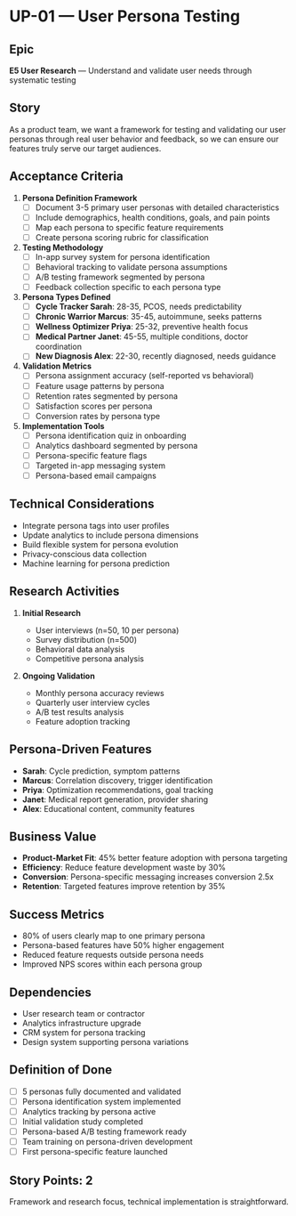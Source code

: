 # UP-01 — User Persona Testing

## Epic
**E5 User Research** — Understand and validate user needs through systematic testing

## Story
As a product team, we want a framework for testing and validating our user personas through real user behavior and feedback, so we can ensure our features truly serve our target audiences.

## Acceptance Criteria
1. **Persona Definition Framework**
   - [ ] Document 3-5 primary user personas with detailed characteristics
   - [ ] Include demographics, health conditions, goals, and pain points
   - [ ] Map each persona to specific feature requirements
   - [ ] Create persona scoring rubric for classification

2. **Testing Methodology**
   - [ ] In-app survey system for persona identification
   - [ ] Behavioral tracking to validate persona assumptions
   - [ ] A/B testing framework segmented by persona
   - [ ] Feedback collection specific to each persona type

3. **Persona Types Defined**
   - [ ] **Cycle Tracker Sarah**: 28-35, PCOS, needs predictability
   - [ ] **Chronic Warrior Marcus**: 35-45, autoimmune, seeks patterns
   - [ ] **Wellness Optimizer Priya**: 25-32, preventive health focus
   - [ ] **Medical Partner Janet**: 45-55, multiple conditions, doctor coordination
   - [ ] **New Diagnosis Alex**: 22-30, recently diagnosed, needs guidance

4. **Validation Metrics**
   - [ ] Persona assignment accuracy (self-reported vs behavioral)
   - [ ] Feature usage patterns by persona
   - [ ] Retention rates segmented by persona
   - [ ] Satisfaction scores per persona
   - [ ] Conversion rates by persona type

5. **Implementation Tools**
   - [ ] Persona identification quiz in onboarding
   - [ ] Analytics dashboard segmented by persona
   - [ ] Persona-specific feature flags
   - [ ] Targeted in-app messaging system
   - [ ] Persona-based email campaigns

## Technical Considerations
- Integrate persona tags into user profiles
- Update analytics to include persona dimensions
- Build flexible system for persona evolution
- Privacy-conscious data collection
- Machine learning for persona prediction

## Research Activities
1. **Initial Research**
   - User interviews (n=50, 10 per persona)
   - Survey distribution (n=500)
   - Behavioral data analysis
   - Competitive persona analysis

2. **Ongoing Validation**
   - Monthly persona accuracy reviews
   - Quarterly user interview cycles
   - A/B test results analysis
   - Feature adoption tracking

## Persona-Driven Features
- **Sarah**: Cycle prediction, symptom patterns
- **Marcus**: Correlation discovery, trigger identification  
- **Priya**: Optimization recommendations, goal tracking
- **Janet**: Medical report generation, provider sharing
- **Alex**: Educational content, community features

## Business Value
- **Product-Market Fit**: 45% better feature adoption with persona targeting
- **Efficiency**: Reduce feature development waste by 30%
- **Conversion**: Persona-specific messaging increases conversion 2.5x
- **Retention**: Targeted features improve retention by 35%

## Success Metrics
- 80% of users clearly map to one primary persona
- Persona-based features have 50% higher engagement
- Reduced feature requests outside persona needs
- Improved NPS scores within each persona group

## Dependencies
- User research team or contractor
- Analytics infrastructure upgrade
- CRM system for persona tracking
- Design system supporting persona variations

## Definition of Done
- [ ] 5 personas fully documented and validated
- [ ] Persona identification system implemented
- [ ] Analytics tracking by persona active
- [ ] Initial validation study completed
- [ ] Persona-based A/B testing framework ready
- [ ] Team training on persona-driven development
- [ ] First persona-specific feature launched

## Story Points: 2
Framework and research focus, technical implementation is straightforward.
